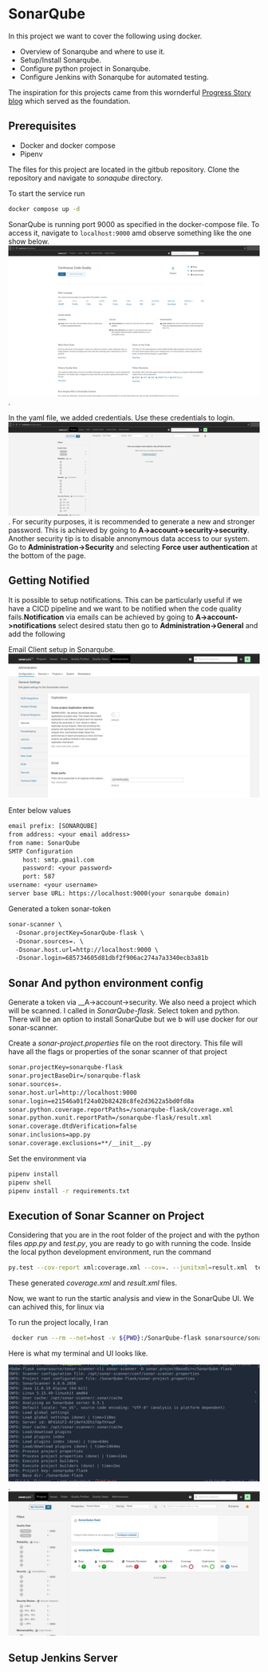 # SonarQube

In this project we want to cover the following using docker.

- Overview of Sonarqube and where to use it.
- Setup/Install Sonarqube.
- Configure python project in Sonarqube.
- Configure Jenkins with Sonarqube for automated testing.

The inspiration for this projects came from this wornderful [Progress Story blog](https://progressstory.com/tech/step-by-step-configuration-of-sonarqube-with-jenkins-for-python/) which served as the foundation.

## Prerequisites

- Docker and docker compose
- Pipenv

The files for this project are located in the gitbub repository. Clone the repository and navigate to _sonaqube_ directory. 

To start the service run

```sh
docker compose up -d
```
SonarQube is running port 9000 as specified in the docker-compose file. To access it, navigate to `localhost:9000` amd observe something like the one show below. ![Image](images/sonar-startup.png).

In the yaml file, we added credentials. Use these credentials to login. ![Login](images/sonar-login.png).  For security purposes, it is recommended to generate a new and stronger password. This is achieved by going to __A->account->security->security__. Another security tip is to disable annonymous data access to our system. Go to __Administration->Security__ and selecting __Force user authentication__ at the bottom of the page.

## Getting Notified

It is possible to setup notifications. This can be particularly useful if we have a CICD pipeline and we want to be notified when the code quality fails.__Notification__ via emails can be achieved by going to __A->account->notifications__ select desired statu then go to __Administration->General__ and add the following

Email Client setup in Sonarqube. ![UI](images/sonar-config.png)

Enter below values

```txt
email prefix: [SONARQUBE]
from address: <your email address>
from name: SonarQube
SMTP Configuration
    host: smtp.gmail.com
    password: <your password>
    port: 587
username: <your username>
server base URL: https://localhost:9000(your sonarqube domain)
```

Generated a token sonar-token

```txt
sonar-scanner \
  -Dsonar.projectKey=SonarQube-flask \
  -Dsonar.sources=. \
  -Dsonar.host.url=http://localhost:9000 \
  -Dsonar.login=685734605d81dbf2f906ac274a7a3340ecb3a81b
```

## Sonar And python environment config

Generate a token via __A->account->security. We also need a project which will be scanned. I called in _SonarQube-flask_. Select token and python. There will be an option to install SonarQube but we b will use docker for our sonar-scanner.

Create a _sonar-project.properties_ file on the root directory. This file will have all the flags or properties of the sonar scanner of that project

```txt
sonar.projectKey=sonarqube-flask
sonar.projectBaseDir=/sonarqube-flask
sonar.sources=.
sonar.host.url=http://localhost:9000
sonar.login=e21546a01f24a02b82428c8fe2d3622a5bd0fd8a
sonar.python.coverage.reportPaths=/sonarqube-flask/coverage.xml
sonar.python.xunit.reportPath=/sonarqube-flask/result.xml
sonar.coverage.dtdVerification=false
sonar.inclusions=app.py
sonar.coverage.exclusions=**/__init__.py
```


Set the environment via

```sh
pipenv install
pipenv shell
pipenv install -r requirements.txt
```

## Execution of Sonar Scanner on Project

Considering that you are in the root folder of the project and with the python files _app.py_ and _test.py_, you are ready to go with running the code. Inside the local python development environment, run the command

```sh
py.test --cov-report xml:coverage.xml --cov=. --junitxml=result.xml  test.py
```

These generated _coverage.xml_ and _result.xml_ files.

Now, we want to run the startic analysis and view in the SonarQube UI. We can achived this, for linux via

To run the project locally, I ran

```sh
 docker run --rm --net=host -v ${PWD}:/SonarQube-flask sonarsource/sonar-scanner-cli sonar-scanner -D sonar.projectBaseDir=/SonarQube-flask
```

Here is what my terminal and UI looks like. 

![Terminal](images/sonar-analysis-terminal.png). ![UI](images/sonar-test-app.png)

## Setup Jenkins Server
